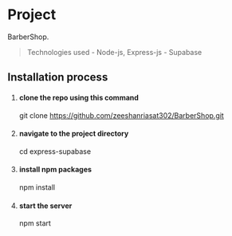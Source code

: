 # Project
BarberShop.

> Technologies used
    - Node-js, Express-js
    - Supabase

## Installation process
1. #### clone the repo using this command
    git clone https://github.com/zeeshanriasat302/BarberShop.git

2. #### navigate to the project directory
    cd express-supabase

3. #### install npm packages
    npm install

4. #### start the server
    npm start



